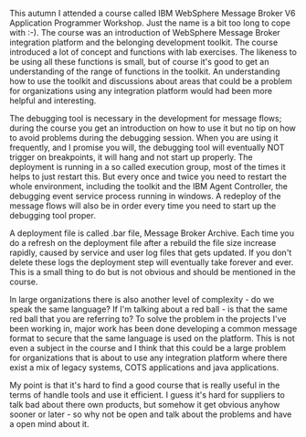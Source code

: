 This autumn I attended a course called IBM WebSphere Message Broker V6 Application Programmer Workshop. Just the name is a bit too long to cope with :-). The course was an introduction of WebSphere Message Broker integration platform and the belonging development toolkit. The course introduced a lot of concept and functions with lab exercises. The likeness to be using all these functions is small, but of course it's good to get an understanding of the range of functions in the toolkit. An understanding how to use the toolkit and discussions about areas that could be a problem for organizations using any integration platform would had been more helpful and interesting.

The debugging tool is necessary in the development for message flows; during the course you get an introduction on how to use it but no tip on how to avoid problems during the debugging session. When you are using it frequently, and I promise you will, the debugging tool will eventually NOT trigger on breakpoints, it will hang and not start up properly. The deployment is running in a so called execution group, most of the times it helps to just restart this. But every once and twice you need to restart the whole environment, including the toolkit and the IBM Agent Controller, the debugging event service process running in windows. A redeploy of the message flows will also be in order every time you need to start up the debugging tool proper.

A deployment file is called .bar file, Message Broker Archive. Each time you do a refresh on the deployment file after a rebuild the file size increase rapidly, caused by service and user log files that gets updated. If you don't delete these logs the deployment step will eventually take forever and ever. This is a small thing to do but is not obvious and should be mentioned in the course.

In large organizations there is also another level of complexity - do we speak the same language? If I'm talking about a red ball - is that the same red ball that you are referring to? To solve the problem in the projects I've been working in, major work has been done developing a common message format to secure that the same language is used on the platform. This is not even a subject in the course and I think that this could be a large problem for organizations that is about to use any integration platform where there exist a mix of legacy systems, COTS applications and java applications.

My point is that it's hard to find a good course that is really useful in the terms of handle tools and use it efficient. I guess it's hard for suppliers to talk bad about there own products, but somehow it get obvious anyhow sooner or later - so why not be open and talk about the problems and have a open mind about it.
